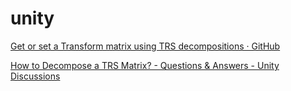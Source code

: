 
# unity
[Get or set a Transform matrix using TRS decompositions · GitHub](https://gist.github.com/ogxd/c48b5413994ebcf224ae765a7f07ee8e)

[How to Decompose a TRS Matrix? - Questions & Answers - Unity Discussions](https://discussions.unity.com/t/how-to-decompose-a-trs-matrix/63681/2)
